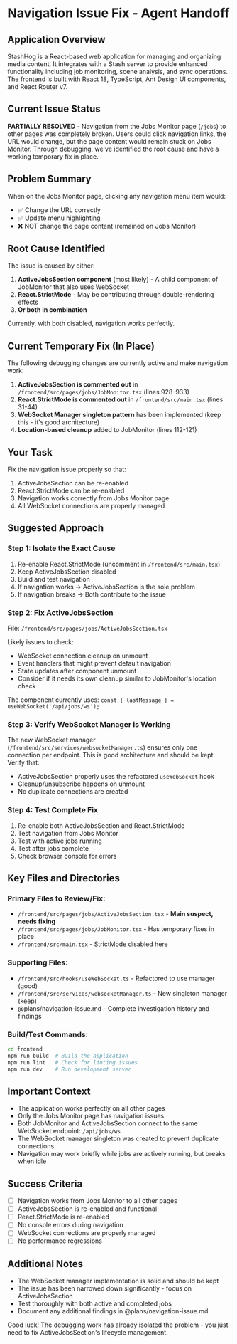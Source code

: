 # Navigation Issue Fix - Agent Handoff

## Application Overview
StashHog is a React-based web application for managing and organizing media content. It integrates with a Stash server to provide enhanced functionality including job monitoring, scene analysis, and sync operations. The frontend is built with React 18, TypeScript, Ant Design UI components, and React Router v7.

## Current Issue Status
**PARTIALLY RESOLVED** - Navigation from the Jobs Monitor page (`/jobs`) to other pages was completely broken. Users could click navigation links, the URL would change, but the page content would remain stuck on Jobs Monitor. Through debugging, we've identified the root cause and have a working temporary fix in place.

## Problem Summary
When on the Jobs Monitor page, clicking any navigation menu item would:
- ✅ Change the URL correctly
- ✅ Update menu highlighting
- ❌ NOT change the page content (remained on Jobs Monitor)

## Root Cause Identified
The issue is caused by either:
1. **ActiveJobsSection component** (most likely) - A child component of JobMonitor that also uses WebSocket
2. **React.StrictMode** - May be contributing through double-rendering effects
3. **Or both in combination**

Currently, with both disabled, navigation works perfectly.

## Current Temporary Fix (In Place)
The following debugging changes are currently active and make navigation work:

1. **ActiveJobsSection is commented out** in `/frontend/src/pages/jobs/JobMonitor.tsx` (lines 928-933)
2. **React.StrictMode is commented out** in `/frontend/src/main.tsx` (lines 31-44)
3. **WebSocket Manager singleton pattern** has been implemented (keep this - it's good architecture)
4. **Location-based cleanup** added to JobMonitor (lines 112-121)

## Your Task
Fix the navigation issue properly so that:
1. ActiveJobsSection can be re-enabled
2. React.StrictMode can be re-enabled
3. Navigation works correctly from Jobs Monitor page
4. All WebSocket connections are properly managed

## Suggested Approach

### Step 1: Isolate the Exact Cause
1. Re-enable React.StrictMode (uncomment in `/frontend/src/main.tsx`)
2. Keep ActiveJobsSection disabled
3. Build and test navigation
4. If navigation works → ActiveJobsSection is the sole problem
5. If navigation breaks → Both contribute to the issue

### Step 2: Fix ActiveJobsSection
File: `/frontend/src/pages/jobs/ActiveJobsSection.tsx`

Likely issues to check:
- WebSocket connection cleanup on unmount
- Event handlers that might prevent default navigation
- State updates after component unmount
- Consider if it needs its own cleanup similar to JobMonitor's location check

The component currently uses: `const { lastMessage } = useWebSocket('/api/jobs/ws');`

### Step 3: Verify WebSocket Manager is Working
The new WebSocket manager (`/frontend/src/services/websocketManager.ts`) ensures only one connection per endpoint. This is good architecture and should be kept. Verify that:
- ActiveJobsSection properly uses the refactored `useWebSocket` hook
- Cleanup/unsubscribe happens on unmount
- No duplicate connections are created

### Step 4: Test Complete Fix
1. Re-enable both ActiveJobsSection and React.StrictMode
2. Test navigation from Jobs Monitor
3. Test with active jobs running
4. Test after jobs complete
5. Check browser console for errors

## Key Files and Directories

### Primary Files to Review/Fix:
- `/frontend/src/pages/jobs/ActiveJobsSection.tsx` - **Main suspect, needs fixing**
- `/frontend/src/pages/jobs/JobMonitor.tsx` - Has temporary fixes in place
- `/frontend/src/main.tsx` - StrictMode disabled here

### Supporting Files:
- `/frontend/src/hooks/useWebSocket.ts` - Refactored to use manager (good)
- `/frontend/src/services/websocketManager.ts` - New singleton manager (keep)
- @plans/navigation-issue.md - Complete investigation history and findings

### Build/Test Commands:
```bash
cd frontend
npm run build  # Build the application
npm run lint   # Check for linting issues
npm run dev    # Run development server
```

## Important Context
- The application works perfectly on all other pages
- Only the Jobs Monitor page has navigation issues
- Both JobMonitor and ActiveJobsSection connect to the same WebSocket endpoint: `/api/jobs/ws`
- The WebSocket manager singleton was created to prevent duplicate connections
- Navigation may work briefly while jobs are actively running, but breaks when idle

## Success Criteria
- [ ] Navigation works from Jobs Monitor to all other pages
- [ ] ActiveJobsSection is re-enabled and functional
- [ ] React.StrictMode is re-enabled
- [ ] No console errors during navigation
- [ ] WebSocket connections are properly managed
- [ ] No performance regressions

## Additional Notes
- The WebSocket manager implementation is solid and should be kept
- The issue has been narrowed down significantly - focus on ActiveJobsSection
- Test thoroughly with both active and completed jobs
- Document any additional findings in @plans/navigation-issue.md

Good luck! The debugging work has already isolated the problem - you just need to fix ActiveJobsSection's lifecycle management.